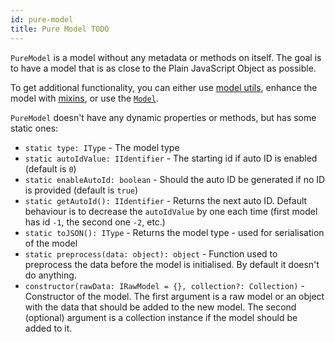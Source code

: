 ```yaml
---
id: pure-model
title: Pure Model TODO
---
```


`PureModel` is a model without any metadata or methods on itself. The goal is to have a model that is as close to the Plain JavaScript Object as possible.

To get additional functionality, you can either use [model utils](../api-reference/model-utils), enhance the model with [mixins](mixins), or use the [`Model`](../api-reference/model).

`PureModel` doesn't have any dynamic properties or methods, but has some static ones:

- `static type: IType` - The model type
- `static autoIdValue: IIdentifier` - The starting id if auto ID is enabled (default is `0`)
- `static enableAutoId: boolean` - Should the auto ID be generated if no ID is provided (default is `true`)
- `static getAutoId(): IIdentifier` - Returns the next auto ID. Default behaviour is to decrease the `autoIdValue` by one each time (first model has id `-1`, the second one `-2`, etc.)
- `static toJSON(): IType` - Returns the model type - used for serialisation of the model
- `static preprocess(data: object): object` - Function used to preprocess the data before the model is initialised. By default it doesn't do anything.
- `constructor(rawData: IRawModel = {}, collection?: Collection)` - Constructor of the model. The first argument is a raw model or an object with the data that should be added to the new model. The second (optional) argument is a collection instance if the model should be added to it.
